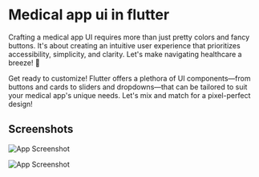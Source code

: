
# Medical app ui in flutter

Crafting a medical app UI requires more than just pretty colors and fancy buttons. It's about creating an intuitive user experience that prioritizes accessibility, simplicity, and clarity. Let's make navigating healthcare a breeze! 🌈

 Get ready to customize! Flutter offers a plethora of UI components—from buttons and cards to sliders and dropdowns—that can be tailored to suit your medical app's unique needs. Let's mix and match for a pixel-perfect design! 
## Screenshots

![App Screenshot](https://blogger.googleusercontent.com/img/b/R29vZ2xl/AVvXsEjT-iJl6RGy56d312dDh_1-3SOjm-u3pva7BpqYLpGSW1j1Gb65F6cRAOvqusJZ5Ru4_cshEGycebN2QXMO1QGYrnk6lt-TPYRYH6C3ek31nx4VkPmQpaiB6m3JLFll0oiuICCjJxsn5A-934WGsEmyXO8XoWeYL7f9QVjjrT4L1dNZOcrJJZFiA0yhYb0/s2400/Screenshot_1707320781.png)




![App Screenshot](https://blogger.googleusercontent.com/img/b/R29vZ2xl/AVvXsEjLA79j1cUdtD3Mbgryfq7E4bqly62ewXKYrN6olazrfKG1_dKGT4OywGFx0cx0r8lugb_T3xdpKZODrdmrZ-UaUAKXNuPVKgqeC0qk_0pl0714uOBu77Vt6UOSQSE4Ha3Mci7gj5QmnjqhC7yYrgIIBkxy4bos-I09-r0ALMkwdczFz9zM_pQi01zBuXk/s2400/Screenshot_1707320765.png)
